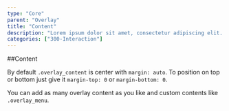 ```yaml
---
type: "Core"
parent: "Overlay"
title: "Content"
description: "Lorem ipsum dolor sit amet, consectetur adipiscing elit. Nunc tempus laoreet leo sit amet iaculis."
categories: ["300-Interaction"]
---
```


##Content

By default `.overlay_content` is center with `margin: auto`. To position on top or bottom just give it `margin-top: 0` or `margin-bottom: 0`.

<demo>
  <demovanilla src="demos/inline/demos/overlay/content">
  </demovanilla>
</demo>

You can add as many overlay content as you like and custom contents like `.overlay_menu`.

<demo>
  <demovanilla src="demos/inline/demos/overlay/content-multiple">
  </demovanilla>
</demo>

